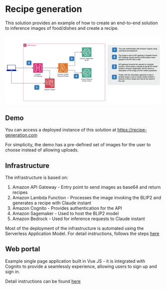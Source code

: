 # Recipe generation 

This solution provides an example of how to create an end-to-end solution to inference images of food/dishes and create a recipe.

![Architecture diagram](./docs/architecture_diagram.png)

## Demo
You can access a deployed instance of this solution at https://recipe-generation.com

For simplicity, the demo has a pre-defined set of images for the user to choose instead of allowing uploads.

## Infrastructure

The infrastructure is based on:
1. Amazon API Gateway - Entry point to send images as base64 and return recipes 
2. Amazon Lambda Function - Processes the image invoking the BLIP2 and generates a recipe with Claude instant
3. Amazon Cognito - Provides authentication for the API
4. Amazon Sagemaker - Used to host the BLIP2 model
5. Amazon Bedrock - Used for inference requests to Claude instant

Most of the deployment of the infrastructure is automated using the Serverless Application Model. For detail instructions, follows the steps [here](./infrastructure/README.md)

## Web portal

Example single page application built in Vue JS - it is integrated with Cognito to provide a seamlessly  experience, allowing users to sign up and sign in. 

Detail instructions can be found [here](./web-portal/README.md)


